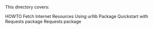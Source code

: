 This directory covers:

HOWTO Fetch Internet Resources Using urllib Package
Quickstart with Requests package
Requests package
